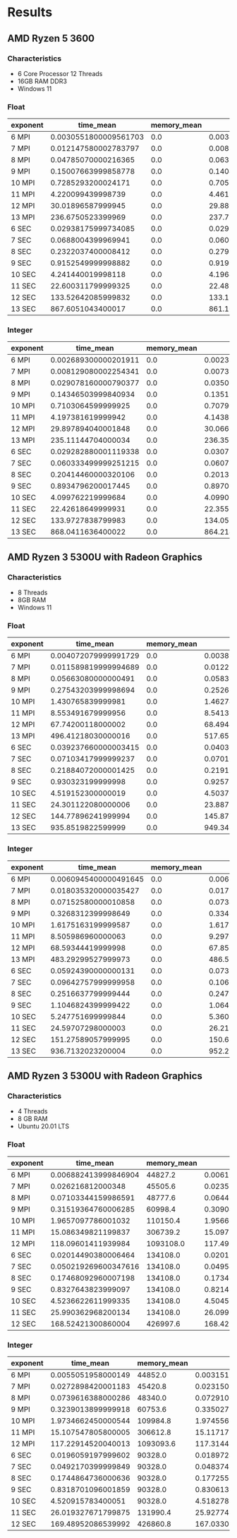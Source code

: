 # Results

<!-- toc -->

## AMD Ryzen 5 3600 

### Characteristics

- 6 Core Processor 12 Threads 
- 16GB RAM DDR3
- Windows 11

### Float

|exponent|time_mean            |memory_mean|t1                  |t2                  |t3                  |t4                   |t5                   |m1 |m2 |m3 |m4 |m5 |
|--------|---------------------|-----------|--------------------|--------------------|--------------------|---------------------|---------------------|---|---|---|---|---|
|6 MPI   |0.0030551800009561703|0.0        |0.003443099994910881|0.003591700005927123|0.002645799992023967|0.0024062000011326745|0.0031891000107862055|0.0|0.0|0.0|0.0|0.0|
|7 MPI   |0.012147580002783797 |0.0        |0.008701600003405474|0.007411400001728907|0.011636200011707842|0.012634700004127808 |0.020353999992948957 |0.0|0.0|0.0|0.0|0.0|
|8 MPI   |0.04785070000216365  |0.0        |0.06328279999434017 |0.06804290000582114 |0.04427630000282079 |0.031611700003850274 |0.032039800003985874 |0.0|0.0|0.0|0.0|0.0|
|9 MPI   |0.15007663999858778  |0.0        |0.14042419999896083 |0.14926969999214634 |0.17817379999905825 |0.13948559999698773  |0.14302990000578575  |0.0|0.0|0.0|0.0|0.0|
|10 MPI  |0.7285293200024171   |0.0        |0.7056575000024168  |0.7311181999975815  |0.7229602000006707  |0.741693200005102    |0.7412175000063144   |0.0|0.0|0.0|0.0|0.0|
|11 MPI  |4.220099439998739    |0.0        |4.461288599995896   |4.156596500004525   |4.157651299989084   |4.154624900009367    |4.170335899994825    |0.0|0.0|0.0|0.0|0.0|
|12 MPI  |30.01896587999945    |0.0        |29.88082619999477   |30.08790269999008   |30.047352100009448  |30.123827899995376   |29.954920500007574   |0.0|0.0|0.0|0.0|0.0|
|13 MPI  |236.6750523399969    |0.0        |237.7994949999993   |235.69214719999582  |236.10693409999658  |236.1462773999956    |237.63040799999726   |0.0|0.0|0.0|0.0|0.0|
|6 SEC   |0.02938175999734085  |0.0        |0.029565399992861785|0.028534299999591894|0.028825000001234002|0.030017799988854676 |0.029966300004161894 |0.0|0.0|0.0|0.0|0.0|
|7 SEC   |0.0688004399969941   |0.0        |0.06092390000412706 |0.061088000002200715|0.07383909999043681 |0.06472219999704976  |0.08342899999115616  |0.0|0.0|0.0|0.0|0.0|
|8 SEC   |0.2322037400008412   |0.0        |0.2795788000075845  |0.22014479999779724 |0.2378789000067627  |0.21173860000271816  |0.21167759998934343  |0.0|0.0|0.0|0.0|0.0|
|9 SEC   |0.9152549999998882   |0.0        |0.919658899991191   |0.9154974999983096  |0.9178280000051018  |0.9052672000107123   |0.9180233999941265   |0.0|0.0|0.0|0.0|0.0|
|10 SEC  |4.241440019998118    |0.0        |4.196437299993704   |4.21114800000214    |4.252561899993452   |4.347026300005382    |4.200026599995908    |0.0|0.0|0.0|0.0|0.0|
|11 SEC  |22.600311799999325   |0.0        |22.48826499999268   |22.77492300000449   |22.643439200008288  |22.542179099997156   |22.552752699994016   |0.0|0.0|0.0|0.0|0.0|
|12 SEC  |133.52642085999832   |0.0        |133.1521122999984   |133.94261509999342  |133.40880069999548  |133.72657189999882   |133.4020043000055    |0.0|0.0|0.0|0.0|0.0|
|13 SEC  |867.6051043400017    |0.0        |861.1038434999937   |863.3430384000094   |882.7370500000106   |865.974721999999     |864.8668677999958    |0.0|0.0|0.0|0.0|0.0|

### Integer

|exponent|time_mean           |memory_mean|t1                   |t2                   |t3                  |t4                  |t5                  |m1 |m2 |m3 |m4 |m5 |
|--------|--------------------|-----------|---------------------|---------------------|--------------------|--------------------|--------------------|---|---|---|---|---|
|6 MPI   |0.002689300000201911|0.0        |0.0023728000014671125|0.0031310999984270893|0.003193299999111332|0.002304499997990206|0.002444800004013814|0.0|0.0|0.0|0.0|0.0|
|7 MPI   |0.008129080002254341|0.0        |0.007357000002230052 |0.007035200003883801 |0.010785200000100303|0.007353400003921706|0.008114600001135841|0.0|0.0|0.0|0.0|0.0|
|8 MPI   |0.029078160000790377|0.0        |0.03505410000070697  |0.02448770000046352  |0.02802230000088457 |0.028654599998844787|0.029172100003052037|0.0|0.0|0.0|0.0|0.0|
|9 MPI   |0.14346503999840934 |0.0        |0.13513329999841517  |0.1567471999951522   |0.1323597000009613  |0.14503549999790266 |0.14804949999961536 |0.0|0.0|0.0|0.0|0.0|
|10 MPI  |0.7103064599999925  |0.0        |0.7079091999985394   |0.7368706999986898   |0.7045027999993181  |0.7158186000015121  |0.6864310000019032  |0.0|0.0|0.0|0.0|0.0|
|11 MPI  |4.197381619999942   |0.0        |4.1438114999982645   |4.2107729999988806   |4.155224800000724   |4.293355500005418   |4.183743299996422   |0.0|0.0|0.0|0.0|0.0|
|12 MPI  |29.897894040001848  |0.0        |30.06699220000155    |30.016745799999626   |29.889804500002356  |29.83930820000387   |29.676619500001834  |0.0|0.0|0.0|0.0|0.0|
|13 MPI  |235.11144704000034  |0.0        |236.3504993000024    |234.47165250000398   |233.7182845999996   |233.5796835000001   |237.43711529999564  |0.0|0.0|0.0|0.0|0.0|
|6 SEC   |0.029282880001119338|0.0        |0.030714400003489573 |0.029131399998732377 |0.029304000003321562|0.028636000002734363|0.028628599997318815|0.0|0.0|0.0|0.0|0.0|
|7 SEC   |0.060333499999251215|0.0        |0.06073800000012852  |0.05998159999580821  |0.06019219999870984 |0.060492800002975855|0.06026289999863366 |0.0|0.0|0.0|0.0|0.0|
|8 SEC   |0.20414460000320106 |0.0        |0.20137200000317534  |0.2014608000026783   |0.20306750000600005 |0.2043989000012516  |0.21042380000289995 |0.0|0.0|0.0|0.0|0.0|
|9 SEC   |0.8934796200017445  |0.0        |0.8970133000038913   |0.8909725000048638   |0.8946256999988691  |0.8927302000010968  |0.8920564000000013  |0.0|0.0|0.0|0.0|0.0|
|10 SEC  |4.099762219999684   |0.0        |4.0990553999945405   |4.08489499999996     |4.108394100003352   |4.1030172999962815  |4.103449300004286   |0.0|0.0|0.0|0.0|0.0|
|11 SEC  |22.42618649999931   |0.0        |22.355210499998066   |22.41438790000393    |22.40389960000175   |22.536025899993547  |22.421408599999268  |0.0|0.0|0.0|0.0|0.0|
|12 SEC  |133.9727838799983   |0.0        |134.05730229999608   |133.69151380000403   |134.34823799999867  |134.0702519999977   |133.69661329999508  |0.0|0.0|0.0|0.0|0.0|
|13 SEC  |868.0411636400022   |0.0        |864.2142595000041    |865.9321351000035    |870.7643005000064   |871.6217934000015   |867.6733296999955   |0.0|0.0|0.0|0.0|0.0|

## AMD Ryzen 3 5300U with Radeon Graphics

### Characteristics

- 8 Threads 
- 8GB RAM
- Windows 11

### Float

|exponent|time_mean           |memory_mean|t1                   |t2                   |t3                  |t4                  |t5                  |m1 |m2 |m3 |m4 |m5 |
|--------|--------------------|-----------|---------------------|---------------------|--------------------|--------------------|--------------------|---|---|---|---|---|
|6 MPI   |0.004072079999991729|0.0        |0.003859200000022156 |0.003416599999980008 |0.005264899999986028|0.004503499999998439|0.0033161999999720138|0.0|0.0|0.0|0.0|0.0|
|7 MPI   |0.011589819999994689|0.0        |0.012292500000000928 |0.010881100000005972 |0.011292599999990216|0.012076299999989715|0.01140659999998661 |0.0|0.0|0.0|0.0|0.0|
|8 MPI   |0.05663080000000491 |0.0        |0.058387600000003204 |0.05320540000002438  |0.053593100000000504|0.05473860000000741 |0.06322929999998905 |0.0|0.0|0.0|0.0|0.0|
|9 MPI   |0.27543203999998694 |0.0        |0.2526136999999835   |0.26400360000002365  |0.2847907999999961  |0.2855917999999633  |0.2901602999999682  |0.0|0.0|0.0|0.0|0.0|
|10 MPI  |1.430765839999981   |0.0        |1.4627411999999822   |1.3820874000000458   |1.3937346999999818  |1.4414387999999008  |1.473827099999994   |0.0|0.0|0.0|0.0|0.0|
|11 MPI  |8.553491679999956   |0.0        |8.541369499999973    |8.363959999999906    |8.593620399999963   |8.482353699999976   |8.786154799999963   |0.0|0.0|0.0|0.0|0.0|
|12 MPI  |67.74200118000002   |0.0        |68.4944276           |67.784132            |67.79052260000003   |67.41773330000001   |67.22319040000002   |0.0|0.0|0.0|0.0|0.0|
|13 MPI  |496.41218030000016  |0.0        |517.6554211999999    |517.5007888          |479.12018910000006  |487.95682770000076  |479.8276747         |0.0|0.0|0.0|0.0|0.0|
|6 SEC   |0.039237660000003415|0.0        |0.04030110000002196  |0.03646009999999933  |0.04107270000002927 |0.0390924999999811  |0.03926189999998542 |0.0|0.0|0.0|0.0|0.0|
|7 SEC   |0.07103417999999237 |0.0        |0.07010480000002417  |0.06862460000002102  |0.0704372999999805  |0.07060179999996308 |0.07540239999997311 |0.0|0.0|0.0|0.0|0.0|
|8 SEC   |0.21884072000001425 |0.0        |0.21913010000002942  |0.21491470000000845  |0.2209871000000021  |0.21858439999999746 |0.2205873000000338  |0.0|0.0|0.0|0.0|0.0|
|9 SEC   |0.930323199999998   |0.0        |0.9257238000000143   |0.9346907999999985   |0.9220518999999854  |0.9392482000000086  |0.9299012999999832  |0.0|0.0|0.0|0.0|0.0|
|10 SEC  |4.519152300000019   |0.0        |4.5037084000000505   |4.5499567000000525   |4.48310790000005    |4.514588499999945   |4.544399999999996   |0.0|0.0|0.0|0.0|0.0|
|11 SEC  |24.301122080000006  |0.0        |23.887254999999982   |24.24993710000001    |24.76453820000006   |24.085939199999984  |24.517940899999985  |0.0|0.0|0.0|0.0|0.0|
|12 SEC  |144.77896241999994  |0.0        |145.87871310000003   |146.42261699999995   |144.7982645999998   |142.61524829999985  |144.1799691000001   |0.0|0.0|0.0|0.0|0.0|
|13 SEC  |935.8519822599999   |0.0        |949.3433908000002    |936.3049538000005    |947.3143125999995   |918.8400329999995   |927.4572211000004   |0.0|0.0|0.0|0.0|0.0|

### Integer

|exponent|time_mean           |memory_mean|t1                   |t2                   |t3                  |t4                  |t5                  |m1 |m2 |m3 |m4 |m5 |
|--------|--------------------|-----------|---------------------|---------------------|--------------------|--------------------|--------------------|---|---|---|---|---|
|6 MPI   |0.0060945400000491645|0.0        |0.006565900000168767 |0.00633960000004663  |0.0066001000000142085|0.0063433999998778745|0.004623700000138342|0.0|0.0|0.0|0.0|0.0|
|7 MPI   |0.018035320000035427|0.0        |0.01795780000020386  |0.023211100000025908 |0.01921649999985675 |0.01461990000007063 |0.015171300000019983|0.0|0.0|0.0|0.0|0.0|
|8 MPI   |0.07152580000010858 |0.0        |0.07345130000021527  |0.07852210000010018  |0.06432989999984784 |0.07644090000030701 |0.06488480000007257 |0.0|0.0|0.0|0.0|0.0|
|9 MPI   |0.3268312399998649  |0.0        |0.33402239999986705  |0.3270052999996551   |0.3139679000000797  |0.33822779999991326 |0.3209327999998095  |0.0|0.0|0.0|0.0|0.0|
|10 MPI  |1.6175163199999587  |0.0        |1.6173737999997684   |1.6075572999998258   |1.6286697000000459  |1.611642800000027   |1.622338000000127   |0.0|0.0|0.0|0.0|0.0|
|11 MPI  |8.505986960000063   |0.0        |9.297027900000103    |8.236793600000055    |8.282870500000172   |8.335452799999985   |8.377790000000005   |0.0|0.0|0.0|0.0|0.0|
|12 MPI  |68.59344419999998   |0.0        |67.8523009999999     |69.91843539999991    |69.59792549999975   |67.77578730000005   |67.82277180000028   |0.0|0.0|0.0|0.0|0.0|
|13 MPI  |483.29299527999973  |0.0        |486.59332899999936   |481.1921249999996    |483.77464080000027  |482.1871343999992   |482.7177472000003   |0.0|0.0|0.0|0.0|0.0|
|6 SEC   |0.05924390000000131 |0.0        |0.07380689999990864  |0.05381699999998091  |0.05687660000012329 |0.056498200000078214|0.05522079999991547 |0.0|0.0|0.0|0.0|0.0|
|7 SEC   |0.09642757999999958 |0.0        |0.10620689999996102  |0.11036190000004353  |0.10370580000017071 |0.08078359999990425 |0.08107969999991838 |0.0|0.0|0.0|0.0|0.0|
|8 SEC   |0.2516637799999444  |0.0        |0.2479614999997466   |0.24410130000023855  |0.25791110000000117 |0.26131219999979294 |0.24703279999994265 |0.0|0.0|0.0|0.0|0.0|
|9 SEC   |1.1046824399999422  |0.0        |1.0647315999999591   |1.1281236999998328   |1.0789283999997679  |1.1373421000002963  |1.1142863999998553  |0.0|0.0|0.0|0.0|0.0|
|10 SEC  |5.247751699999844   |0.0        |5.360347199999978    |5.288560799999686    |5.229555399999754   |5.15091399999983    |5.209381099999973   |0.0|0.0|0.0|0.0|0.0|
|11 SEC  |24.59707298000003   |0.0        |26.21908349999967    |24.779151100000036   |24.0982340999999    |23.85437690000026   |24.034519300000284  |0.0|0.0|0.0|0.0|0.0|
|12 SEC  |151.27589057999995  |0.0        |150.6361783999996    |172.0438363999997    |147.56379700000025  |143.55038319999994  |142.58525790000022  |0.0|0.0|0.0|0.0|0.0|
|13 SEC  |936.7132023200004   |0.0        |952.2177126000006    |926.6533460999999    |945.0832726000008   |936.3123539999997   |923.2993263000008   |0.0|0.0|0.0|0.0|0.0|

## AMD Ryzen 3 5300U with Radeon Graphics

### Characteristics

- 4 Threads
- 8 GB RAM
- Ubuntu 20.01 LTS

### Float

|exponent|time_mean           |memory_mean|t1                   |t2                   |t3                  |t4                  |t5                  |m1 |m2 |m3 |m4 |m5 |
|--------|--------------------|-----------|---------------------|---------------------|--------------------|--------------------|--------------------|---|---|---|---|---|
|6 MPI   |0.006882413999846904|44827.2    |0.00616076799997245  |0.007571267999992415 |0.009120849999817437|0.005788312999357004|0.005770871000095212|44516.0|44976.0|44856.0|44984.0|44804.0|
|7 MPI   |0.026216812000348   |45505.6    |0.0235308890005399   |0.03057239500049036  |0.030295870999907493|0.023232615000779333|0.023452290000022913|45340.0|45380.0|45916.0|45408.0|45484.0|
|8 MPI   |0.07103344159986591 |48777.6    |0.0644259669998064   |0.07458897000014986  |0.06409100400014722 |0.08247323999967193 |0.06958802699955413 |48832.0|48752.0|48840.0|48740.0|48724.0|
|9 MPI   |0.31519364760006285 |60998.4    |0.3090453289996731   |0.3105386739998721   |0.323262332000013   |0.328039964000709   |0.305081939000047   |60808.0|61292.0|61040.0|61132.0|60720.0|
|10 MPI  |1.9657097786001032  |110150.4   |1.956600716000139    |1.972460088999469    |1.967714929000067   |1.963982125000257   |1.9677910340005837  |110216.0|110316.0|109880.0|110424.0|109916.0|
|11 MPI  |15.086349821199837  |306739.2   |15.097831608999513   |15.06219048300045    |15.081034732999797  |15.11948033599947   |15.071211944999959  |306568.0|306676.0|306928.0|306700.0|306824.0|
|12 MPI  |118.09601411939984  |1093108.0  |117.49792914299996   |117.55301655800031   |117.4915157659998   |120.29619238499981  |117.64141674499933  |1093068.0|1093104.0|1093056.0|1093292.0|1093020.0|
|6 SEC   |0.02014490380006464 |134108.0   |0.020155482000518532 |0.02016766499946243  |0.02030808099971182 |0.0196520090003105  |0.020441282000319916|134108.0|134108.0|134108.0|134108.0|134108.0|
|7 SEC   |0.050219269600347616|134108.0   |0.04954443600036029  |0.04997883800024283  |0.051060316000075545|0.05030692000036652 |0.05020583800069289 |134108.0|134108.0|134108.0|134108.0|134108.0|
|8 SEC   |0.17468092960007198 |134108.0   |0.1734118699996543   |0.17380072599917185  |0.1739819490003356  |0.17596849800065684 |0.1762416050005413  |134108.0|134108.0|134108.0|134108.0|134108.0|
|9 SEC   |0.8327643823999097  |134108.0   |0.8214600789997348   |0.8339379310000368   |0.8375314009999784  |0.8423835240000699  |0.8285089769997285  |134108.0|134108.0|134108.0|134108.0|134108.0|
|10 SEC  |4.5236622611999335  |134108.0   |4.504509599000812    |4.53639165200002     |4.517755044999831   |4.536735672999384   |4.522919336999621   |134108.0|134108.0|134108.0|134108.0|134108.0|
|11 SEC  |25.990362968200134  |134108.0   |26.099206627000058   |26.0074372450008     |26.028763903000254  |25.8560191459992    |25.960387920000358  |134108.0|134108.0|134108.0|134108.0|134108.0|
|12 SEC  |168.52421300860004  |426997.6   |168.4287555890005    |167.8469278450002    |168.67190678299994  |169.53767954900013  |168.1357952769995   |426988.0|426992.0|426944.0|426948.0|427116.0|

### Integer

|exponent|time_mean           |memory_mean|t1                   |t2                   |t3                  |t4                  |t5                  |m1 |m2 |m3 |m4 |m5 |
|--------|--------------------|-----------|---------------------|---------------------|--------------------|--------------------|--------------------|---|---|---|---|---|
|6 MPI   |0.0055051958000149  |44852.0    |0.0031517399997937   |0.0057380630000807   |0.0057468400000288  |0.0040065170001071  |0.008882819000064   |44136.0|44744.0|45052.0|45140.0|45188.0|
|7 MPI   |0.0272898420001183  |45420.8    |0.0231502470001032   |0.0234150100000078   |0.0292151310000008  |0.0348449370003436  |0.0258238850001362  |45544.0|44824.0|45760.0|45392.0|45584.0|
|8 MPI   |0.0739616388000286  |48340.0    |0.0729102610002883   |0.0811236619997544   |0.0858247690002826  |0.0632901849999143  |0.0666593169999032  |48452.0|48448.0|47740.0|48440.0|48620.0|
|9 MPI   |0.3239013899999918  |60753.6    |0.3350273999999444   |0.3262528649997875   |0.3130012500000703  |0.3336551950001194  |0.3115702400000373  |60692.0|60584.0|60768.0|60932.0|60792.0|
|10 MPI  |1.9734662450000544  |109984.8   |1.9745565680000248   |1.973893446000148    |1.9708118759999709  |1.969781122999848   |1.97828821200028    |109884.0|110200.0|109584.0|110072.0|110184.0|
|11 MPI  |15.107547805800005  |306612.8   |15.11717991200021    |15.073204916999655   |15.11073724500011   |15.112203008000051  |15.124413946999994  |306548.0|306824.0|306568.0|306516.0|306608.0|
|12 MPI  |117.22914520040013  |1093093.6  |117.3144714          |117.3090739270001    |117.34079946900056  |117.31188550499974  |116.86949570100025  |1093016.0|1092912.0|1093332.0|1093060.0|1093148.0|
|6 SEC   |0.0196059197999602  |90328.0    |0.0189724369997748   |0.0196790810000493   |0.020375796999815   |0.0194069730000592  |0.0195953110001028  |90328.0|90328.0|90328.0|90328.0|90328.0|
|7 SEC   |0.0492170399999849  |90328.0    |0.0483742010001151   |0.0493801659999917   |0.0493045709999933  |0.0496616390000781  |0.0493646229997466  |90328.0|90328.0|90328.0|90328.0|90328.0|
|8 SEC   |0.1744864736000636  |90328.0    |0.1772551020003447   |0.1733394259999841   |0.1735761519998959  |0.1739198039999792  |0.174341884000114   |90328.0|90328.0|90328.0|90328.0|90328.0|
|9 SEC   |0.8318701096001859  |90328.0    |0.8306139000001167   |0.8401869850004005   |0.8381296229999862  |0.8236760620002315  |0.8267439780001951  |90328.0|90328.0|90328.0|90328.0|90328.0|
|10 SEC  |4.520915783400051   |90328.0    |4.518278625000221    |4.515260805999787    |4.517735109000114   |4.488614104000135   |4.5646902729999965  |90328.0|90328.0|90328.0|90328.0|90328.0|
|11 SEC  |26.019327671799875  |131990.4   |25.927749363999737   |25.88356371500004    |25.887511626000105  |26.452818032999858  |25.944995620999634  |131952.0|131952.0|131952.0|132144.0|131952.0|
|12 SEC  |169.48952086539992  |426860.8   |167.03305509500024   |169.1147969169997    |168.76519542999995  |176.81053264399998  |165.72402424099982  |426904.0|426864.0|426868.0|426860.0|426808.0|
